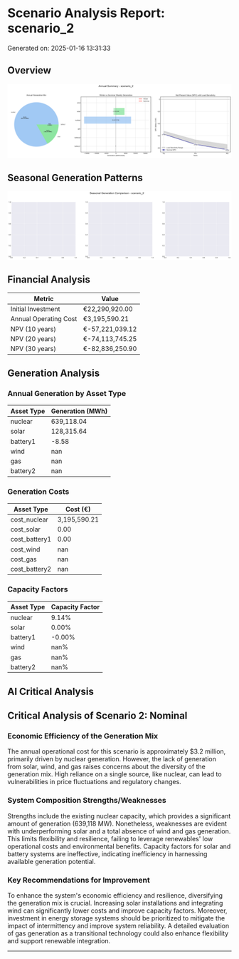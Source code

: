 # Scenario Analysis Report: scenario_2
Generated on: 2025-01-16 13:31:33

## Overview
![Annual Summary](figure/annual_summary.png)

## Seasonal Generation Patterns
![Seasonal Comparison](figure/seasonal_comparison.png)

## Financial Analysis
| Metric | Value |
|--------|--------|
| Initial Investment | €22,290,920.00 |
| Annual Operating Cost | €3,195,590.21 |
| NPV (10 years) | €-57,221,039.12 |
| NPV (20 years) | €-74,113,745.25 |
| NPV (30 years) | €-82,836,250.90 |

## Generation Analysis

### Annual Generation by Asset Type
| Asset Type | Generation (MWh) |
|------------|-----------------|
| nuclear | 639,118.04 |
| solar | 128,315.64 |
| battery1 | -8.58 |
| wind | nan |
| gas | nan |
| battery2 | nan |

### Generation Costs
| Asset Type | Cost (€) |
|------------|----------|
| cost_nuclear | 3,195,590.21 |
| cost_solar | 0.00 |
| cost_battery1 | 0.00 |
| cost_wind | nan |
| cost_gas | nan |
| cost_battery2 | nan |

### Capacity Factors
| Asset Type | Capacity Factor |
|------------|----------------|
| nuclear | 9.14% |
| solar | 0.00% |
| battery1 | -0.00% |
| wind | nan% |
| gas | nan% |
| battery2 | nan% |

## AI Critical Analysis
## Critical Analysis of Scenario 2: Nominal

### Economic Efficiency of the Generation Mix
The annual operational cost for this scenario is approximately $3.2 million, primarily driven by nuclear generation. However, the lack of generation from solar, wind, and gas raises concerns about the diversity of the generation mix. High reliance on a single source, like nuclear, can lead to vulnerabilities in price fluctuations and regulatory changes.

### System Composition Strengths/Weaknesses
Strengths include the existing nuclear capacity, which provides a significant amount of generation (639,118 MW). Nonetheless, weaknesses are evident with underperforming solar and a total absence of wind and gas generation. This limits flexibility and resilience, failing to leverage renewables' low operational costs and environmental benefits. Capacity factors for solar and battery systems are ineffective, indicating inefficiency in harnessing available generation potential.

### Key Recommendations for Improvement
To enhance the system's economic efficiency and resilience, diversifying the generation mix is crucial. Increasing solar installations and integrating wind can significantly lower costs and improve capacity factors. Moreover, investment in energy storage systems should be prioritized to mitigate the impact of intermittency and improve system reliability. A detailed evaluation of gas generation as a transitional technology could also enhance flexibility and support renewable integration.

---
